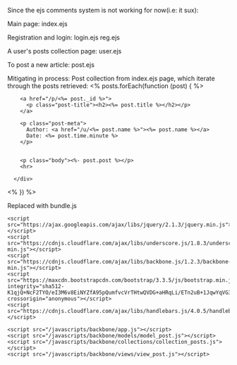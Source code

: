 Since the ejs comments system is not working for now(i.e: it sux):

Main page:
index.ejs

Registration and login:
login.ejs
reg.ejs

A user's posts collection page:
user.ejs

To post a new article:
post.ejs



Mitigating in process:
Post collection from index.ejs page, which iterate through the posts retrieved:
<% posts.forEach(function (post) { %>
  <div class="container">
      <div class="col-lg-8 col-lg-offset-2">

        <a href="/p/<%= post._id %>">
          <p class="post-title"><h2><%= post.title %></h2></p>
        </a>

        <p class="post-meta">
          Author: <a href="/u/<%= post.name %>"><%= post.name %></a>
          Date: <%= post.time.minute %>
        </p>


        <p class="body"><%- post.post %></p>
        <hr>

      </div>
  </div>

<% }) %>


Replaced with bundle.js

    <script src="https://ajax.googleapis.com/ajax/libs/jquery/2.1.3/jquery.min.js"></script>
    <script src="https://cdnjs.cloudflare.com/ajax/libs/underscore.js/1.8.3/underscore-min.js"></script>
    <script src="https://cdnjs.cloudflare.com/ajax/libs/backbone.js/1.2.3/backbone-min.js"></script>
    <script src="https://maxcdn.bootstrapcdn.com/bootstrap/3.3.5/js/bootstrap.min.js" integrity="sha512-K1qjQ+NcF2TYO/eI3M6v8EiNYZfA95pQumfvcVrTHtwQVDG+aHRqLi/ETn2uB+1JqwYqVG3LIvdm9lj6imS/pQ==" crossorigin="anonymous"></script>
    <script src="https://cdnjs.cloudflare.com/ajax/libs/handlebars.js/4.0.5/handlebars.min.js"></script>

    <script src="/javascripts/backbone/app.js"></script>
    <script src="/javascripts/backbone/models/model_post.js"></script>
    <script src="/javascripts/backbone/collections/collection_posts.js"></script>
    <script src="/javascripts/backbone/views/view_post.js"></script>
